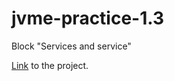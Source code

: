 # jvme-practice-1.3
Block "Services and service"

[Link](https://jvme-practice-1-3-github-io.vercel.app/) to the project.